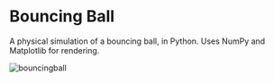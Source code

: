 # Bouncing Ball

A physical simulation of a bouncing ball, in Python. Uses NumPy and Matplotlib for rendering.

![bouncingball](https://user-images.githubusercontent.com/103944120/178343127-861715b7-7596-48a8-ad5a-0269aa35f0f6.gif)
